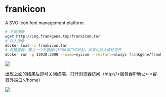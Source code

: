 # frankicon
A SVG Icon font management platform.
```bash
# 下载镜像
wget http://img.frankgene.top/frankicon.tar
# 导入镜像
docker load -i frankicon.tar
# 创建容器，建立一个到容器内3000端口的映射，如果由防火墙记得开
docker run -p 13030:3000 --name=myicon --restart=always frankgene/frankicon /bin/bash -c 'bash /app/service.sh'
```

![](https://cdn.nlark.com/yuque/0/2024/png/22773386/1728036459842-cfefb646-8bee-49c2-901c-5fccdc3de920.png)

出现上面的结果后即可关闭终端，打开浏览器访问（http://<服务器IP地址>:<容器外端口>/home）

![](https://cdn.nlark.com/yuque/0/2024/png/22773386/1728035775367-b360002a-c53a-4523-a0a3-7945b1f60a78.png)
